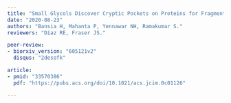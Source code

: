 ```yaml
---
title: "Small Glycols Discover Cryptic Pockets on Proteins for Fragment-based Approaches."
date: "2020-08-23"
authors: "Bansia H, Mahanta P, Yennawar NH, Ramakumar S."
reviewers: "Díaz RE, Fraser JS."

peer-review:
- biorxiv_version: "605121v2"
  disqus: "2desofk"

article:
- pmid: "33570386"
  pdf: "https://pubs.acs.org/doi/10.1021/acs.jcim.0c01126"

---
```

